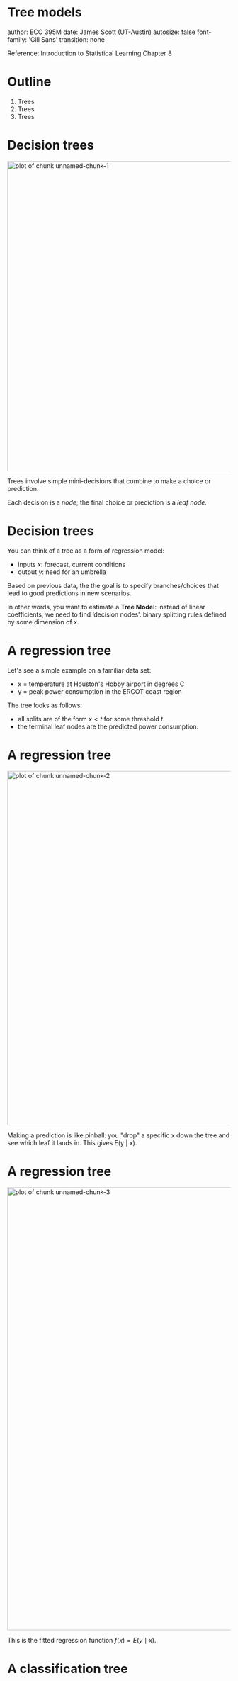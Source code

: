 Tree models
========================================================
author: ECO 395M
date: James Scott (UT-Austin)
autosize: false
font-family: 'Gill Sans'
transition: none

<style>
.small-code pre code {
  font-size: 1em;
}
</style>



Reference: Introduction to Statistical Learning Chapter 8


Outline
========================================================
 
1. Trees
2. Trees 
3. Trees



Decision trees
========================================================

<img src="fig/umbrella_tree.png" title="plot of chunk unnamed-chunk-1" alt="plot of chunk unnamed-chunk-1" width="700px" style="display: block; margin: auto;" />

Trees involve simple mini-decisions that combine to make a choice or prediction.  

Each decision is a _node_; the final choice or prediction is a _leaf node._  


Decision trees
========================================================

You can think of a tree as a form of regression model:  
- inputs $x$: forecast, current conditions  
- output $y$: need for an umbrella  

Based on previous data, the  the goal is to specify branches/choices that lead to good predictions in new scenarios.

In other words, you want to estimate a __Tree Model__: instead of linear coefficients, we need to find ‘decision nodes’: binary splitting rules defined by some dimension of x.   


A regression tree  
========================================================

Let's see a simple example on a familiar data set:  
- x = temperature at Houston's Hobby airport in degrees C  
- y = peak power consumption in the ERCOT coast region  

The tree looks as follows:    
- all splits are of the form $x < t$ for some threshold $t$.  
- the terminal leaf nodes are the predicted power consumption.  

A regression tree  
========================================================

<img src="fig/ercot_tree1.png" title="plot of chunk unnamed-chunk-2" alt="plot of chunk unnamed-chunk-2" width="800px" style="display: block; margin: auto;" />

Making a prediction is like pinball: you "drop" a specific x down the tree and see which leaf it lands in.  This gives E(y | x).  

A regression tree  
========================================================

<img src="fig/ercot_tree2.png" title="plot of chunk unnamed-chunk-3" alt="plot of chunk unnamed-chunk-3" width="1000px" style="display: block; margin: auto;" />

This is the fitted regression function $f(x) = E(y \mid x)$.  


A classification tree  
========================================================


